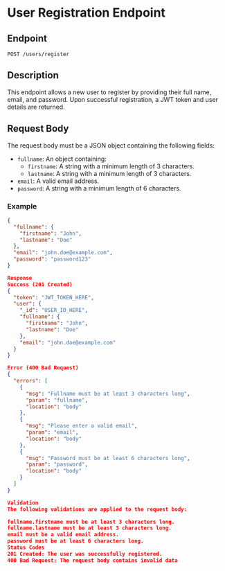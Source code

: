 # User Registration Endpoint

## Endpoint
`POST /users/register`

## Description
This endpoint allows a new user to register by providing their full name, email, and password. Upon successful registration, a JWT token and user details are returned.

## Request Body
The request body must be a JSON object containing the following fields:

- `fullname`: An object containing:
  - `firstname`: A string with a minimum length of 3 characters.
  - `lastname`: A string with a minimum length of 3 characters.
- `email`: A valid email address.
- `password`: A string with a minimum length of 6 characters.

### Example
```json
{
  "fullname": {
    "firstname": "John",
    "lastname": "Doe"
  },
  "email": "john.doe@example.com",
  "password": "password123"
}

Response
Success (201 Created)
{
  "token": "JWT_TOKEN_HERE",
  "user": {
    "_id": "USER_ID_HERE",
    "fullname": {
      "firstname": "John",
      "lastname": "Doe"
    },
    "email": "john.doe@example.com"
  }
}

Error (400 Bad Request)
{
  "errors": [
    {
      "msg": "Fullname must be at least 3 characters long",
      "param": "fullname",
      "location": "body"
    },
    {
      "msg": "Please enter a valid email",
      "param": "email",
      "location": "body"
    },
    {
      "msg": "Password must be at least 6 characters long",
      "param": "password",
      "location": "body"
    }
  ]
}

Validation
The following validations are applied to the request body:

fullname.firstname must be at least 3 characters long.
fullname.lastname must be at least 3 characters long.
email must be a valid email address.
password must be at least 6 characters long.
Status Codes
201 Created: The user was successfully registered.
400 Bad Request: The request body contains invalid data

